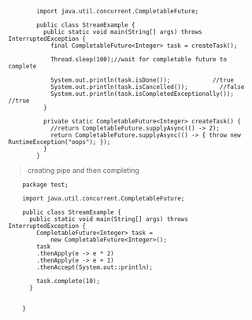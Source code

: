             import java.util.concurrent.CompletableFuture;

            public class StreamExample {
              public static void main(String[] args) throws InterruptedException {
                final CompletableFuture<Integer> task = createTask();

                Thread.sleep(100);//wait for completable future to complete

                System.out.println(task.isDone());            //true
                System.out.println(task.isCancelled());         //false
                System.out.println(task.isCompletedExceptionally());  //true
              }

              private static CompletableFuture<Integer> createTask() {
                //return CompletableFuture.supplyAsync(() -> 2);
                return CompletableFuture.supplyAsync(() -> { throw new RuntimeException("oops"); });
              }
            }




> creating pipe and then completing

        package test;

        import java.util.concurrent.CompletableFuture;

        public class StreamExample {
          public static void main(String[] args) throws InterruptedException {
            CompletableFuture<Integer> task =
                new CompletableFuture<Integer>();
            task
            .thenApply(e -> e * 2)
            .thenApply(e -> e + 1)
            .thenAccept(System.out::println);

            task.complete(10);
          }


        } 
